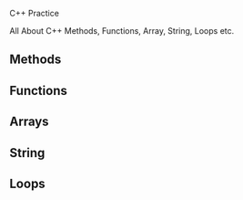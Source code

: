 C++ Practice

All About C++ Methods, Functions, Array, String, Loops etc.

## Methods

## Functions

## Arrays

## String

## Loops
 
 
